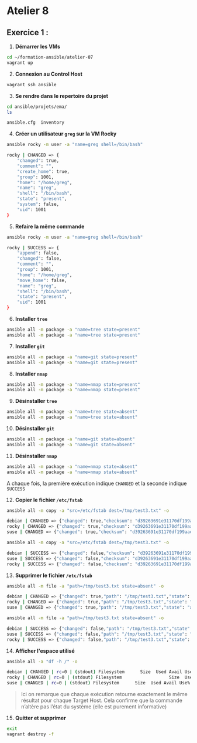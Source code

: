 # Atelier 8

## Exercice 1 : 

1. **Démarrer les VMs**  
```bash
cd ~/formation-ansible/atelier-07
vagrant up
```

2. **Connexion au Control Host**
```bash
vagrant ssh ansible
```

3. **Se rendre dans le repertoire du projet**
```bash
cd ansible/projets/ema/
ls

ansible.cfg  inventory
```

4. **Créer un utilisateur `greg` sur la VM Rocky**
```bash
ansible rocky -m user -a "name=greg shell=/bin/bash"

rocky | CHANGED => {
    "changed": true,
    "comment": "",
    "create_home": true,
    "group": 1001,
    "home": "/home/greg",
    "name": "greg",
    "shell": "/bin/bash",
    "state": "present",
    "system": false,
    "uid": 1001
}
```

5. **Refaire la même commande**
```bash
ansible rocky -m user -a "name=greg shell=/bin/bash"

rocky | SUCCESS => {
    "append": false,
    "changed": false,
    "comment": "",
    "group": 1001,
    "home": "/home/greg",
    "move_home": false,
    "name": "greg",
    "shell": "/bin/bash",
    "state": "present",
    "uid": 1001
}
```

6. **Installer `tree`**
```bash
ansible all -m package -a "name=tree state=present"
ansible all -m package -a "name=tree state=present"
```

7. **Installer `git`**
```bash
ansible all -m package -a "name=git state=present"
ansible all -m package -a "name=git state=present"
```

8. **Installer `nmap`**
```bash
ansible all -m package -a "name=nmap state=present"
ansible all -m package -a "name=nmap state=present"
```

9. **Désinstaller `tree`**
```bash
ansible all -m package -a "name=tree state=absent"
ansible all -m package -a "name=tree state=absent"
```

10. **Désinstaller `git`**
```bash
ansible all -m package -a "name=git state=absent"
ansible all -m package -a "name=git state=absent"
```

11. **Désinstaller `nmap`**
```bash
ansible all -m package -a "name=nmap state=absent"
ansible all -m package -a "name=nmap state=absent"
```

A chaque fois, la première exécution indique `CHANGED` et la seconde indique `SUCCESS`

12. **Copier le fichier `/etc/fstab`**
```bash
ansible all -m copy -a "src=/etc/fstab dest=/tmp/test3.txt" -o

debian | CHANGED => {"changed": true,"checksum": "d39263691e31170df199aae3d93f7c556fbb3446","dest": "/tmp/test3.txt","gid": 0,"group": "root","md5sum": "b6f1fe0d790a8d2f9b74b95df1c889dc","mode": "0644","owner": "root","size": 743,"src": "/home/vagrant/.ansible/tmp/ansible-tmp-1739357651.6854994-6778-155654359764998/source","state": "file","uid": 0}
rocky | CHANGED => {"changed": true,"checksum": "d39263691e31170df199aae3d93f7c556fbb3446","dest": "/tmp/test3.txt","gid": 0,"group": "root","md5sum": "b6f1fe0d790a8d2f9b74b95df1c889dc","mode": "0644","owner": "root","secontext": "unconfined_u:object_r:user_home_t:s0","size": 743,"src": "/home/vagrant/.ansible/tmp/ansible-tmp-1739357651.7552931-6777-170601953450545/source","state": "file","uid": 0}
suse | CHANGED => {"changed": true,"checksum": "d39263691e31170df199aae3d93f7c556fbb3446","dest": "/tmp/test3.txt","gid": 0,"group": "root","md5sum": "b6f1fe0d790a8d2f9b74b95df1c889dc","mode": "0644","owner": "root","size": 743,"src": "/home/vagrant/.ansible/tmp/ansible-tmp-1739357651.6653867-6779-63839757506707/source","state": "file","uid": 0}

ansible all -m copy -a "src=/etc/fstab dest=/tmp/test3.txt" -o

debian | SUCCESS => {"changed": false,"checksum": "d39263691e31170df199aae3d93f7c556fbb3446","dest": "/tmp/test3.txt","gid": 0,"group": "root","mode": "0644","owner": "root","path": "/tmp/test3.txt","size": 743,"state": "file","uid": 0}
suse | SUCCESS => {"changed": false,"checksum": "d39263691e31170df199aae3d93f7c556fbb3446","dest": "/tmp/test3.txt","gid": 0,"group": "root","mode": "0644","owner": "root","path": "/tmp/test3.txt","size": 743,"state": "file","uid": 0}
rocky | SUCCESS => {"changed": false,"checksum": "d39263691e31170df199aae3d93f7c556fbb3446","dest": "/tmp/test3.txt","gid": 0,"group": "root","mode": "0644","owner": "root","path": "/tmp/test3.txt","secontext": "unconfined_u:object_r:user_home_t:s0","size": 743,"state": "file","uid": 0}
```

13. **Supprimer le fichier `/etc/fstab`**
```bash
ansible all -m file -a "path=/tmp/test3.txt state=absent" -o

debian | CHANGED => {"changed": true,"path": "/tmp/test3.txt","state": "absent"}
rocky | CHANGED => {"changed": true,"path": "/tmp/test3.txt","state": "absent"}
suse | CHANGED => {"changed": true,"path": "/tmp/test3.txt","state": "absent"}

ansible all -m file -a "path=/tmp/test3.txt state=absent" -o

debian | SUCCESS => {"changed": false,"path": "/tmp/test3.txt","state": "absent"}
suse | SUCCESS => {"changed": false,"path": "/tmp/test3.txt","state": "absent"}
rocky | SUCCESS => {"changed": false,"path": "/tmp/test3.txt","state": "absent"}
```

14. **Afficher l'espace utilisé**
```bash
ansible all -a "df -h /" -o

debian | CHANGED | rc=0 | (stdout) Filesystem      Size  Used Avail Use% Mounted on\n/dev/sda3       124G  2.3G  115G   2% /
rocky | CHANGED | rc=0 | (stdout) Filesystem                  Size  Used Avail Use% Mounted on\n/dev/mapper/rl_rocky9-root   70G  2.4G   68G   4% /
suse | CHANGED | rc=0 | (stdout) Filesystem      Size  Used Avail Use% Mounted on\n/dev/sda3       124G  2.8G  118G   3% /
``` 

> Ici on remarque que chaque exécution retourne exactement le même résultat pour chaque Target Host. Cela confirme que la commande n’altère pas l’état du système (elle est purement informative)

15. **Quitter et supprimer**
```bash
exit
vagrant destroy -f
```
